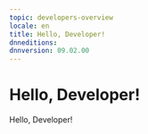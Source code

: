 ```yaml
---
topic: developers-overview
locale: en
title: Hello, Developer!
dnneditions: 
dnnversion: 09.02.00
---
```


# Hello, Developer!

Hello, Developer!